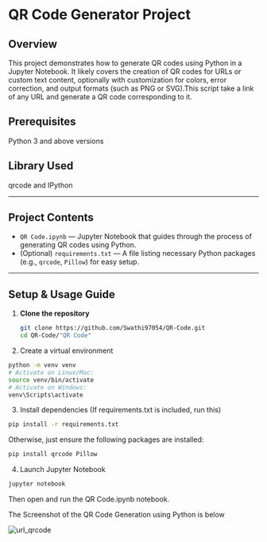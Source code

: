 #  QR Code Generator Project

##  Overview  
This project demonstrates how to generate QR codes using Python in a Jupyter Notebook. It likely covers the creation of QR codes for URLs or custom text content, optionally with customization for colors, error correction, and output formats (such as PNG or SVG).This script take a link of any URL and generate a QR code corresponding to it.

## Prerequisites
Python 3 and above versions

## Library Used
qrcode and IPython

---

##  Project Contents  
- `QR Code.ipynb` — Jupyter Notebook that guides through the process of generating QR codes using Python.  
- (Optional) `requirements.txt` — A file listing necessary Python packages (e.g., `qrcode`, `Pillow`) for easy setup.

---

##  Setup & Usage Guide

1. **Clone the repository**  
   ```bash
   git clone https://github.com/Swathi97054/QR-Code.git
   cd QR-Code/"QR Code"

2. Create a virtual environment

```bash
python -m venv venv
# Activate on Linux/Mac:
source venv/bin/activate
# Activate on Windows:
venv\Scripts\activate
```

3. Install dependencies
(If requirements.txt is included, run this)
```bash
pip install -r requirements.txt
```

Otherwise, just ensure the following packages are installed:
```bash
pip install qrcode Pillow
```

4. Launch Jupyter Notebook
```bash
jupyter notebook
```

Then open and run the QR Code.ipynb notebook.


The Screenshot of the QR Code Generation using Python is below


![url_qrcode](https://github.com/user-attachments/assets/298a0f39-444b-4424-b9a5-55c308b87089)




